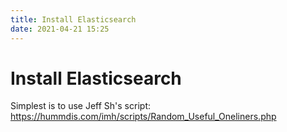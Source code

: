 ```yaml
---
title: Install Elasticsearch
date: 2021-04-21 15:25
---
```


# Install Elasticsearch

Simplest is to use Jeff Sh's script:
https://hummdis.com/imh/scripts/Random_Useful_Oneliners.php
